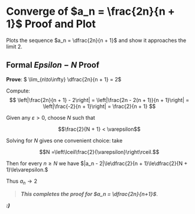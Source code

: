 # **Converge of $a_n = \frac{2n}{n + 1}$ Proof and Plot**

Plots the sequence $a_n = \dfrac{2n}{n + 1}$ and show it approaches the limit $2$.

## **Formal $Epsilon-N$ Proof**

**Prove**: $ \lim_{n\to\infty} \dfrac{2n}{n + 1} = 2$

Compute:
$$
\left|\frac{2n}{n + 1} - 2\right|
= \left|\frac{2n - 2(n + 1)}{n + 1}\right|
= \left|\frac{-2}{n + 1}\right|
= \frac{2}{n + 1}
$$

Given any $\varepsilon > 0$, choose $N$ such that

$$\frac{2}{N + 1} < \varepsilon$$

Solving for $N$ gives one convenient choice: take

$$N =\left\lceil\frac{2}{\varepsilon}\right\rceil.$$

Then for every $n\ge N$ we have $|a_n - 2|\le\dfrac{2}{n + 1}\le\dfrac{2}{N + 1}\le\varepsilon.$

Thus $a_n\to 2$

>***This completes the proof for $a_n = \dfrac{2n}{n+1}$***.

***:)***
